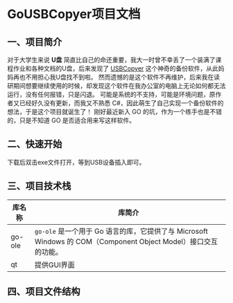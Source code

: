 # GoUSBCopyer项目文档

## 一、项目简介

对于大学生来说 **U盘** 简直比自己的命还重要，我大一时曾不幸丢了一个装满了课程作业和各种文档的U盘，后来发现了 [USBCopyer](https://github.com/kenvix/USBCopyer) 这个神奇的备份软件，从此妈妈再也不用担心我U盘找不到啦。 然而遗憾的是这个软件不再维护，后来我在读研期间想要继续使用的时候，却发现这个软件在我办公室的电脑上无论如何都无法运行，没有任何报错，只是闪退。 可能是系统的不支持，可能是环境问题，原作者又已经好久没有更新，而我又不熟悉 C#，因此萌生了自己实现一个备份软件的想法，于是这个项目就诞生了！ 刚好最近新入 GO 的坑，作为一个练手也是不错的，只是不知道 GO 是否适合用来写这样软件。

## 二、快速开始

下载后双击exe文件打开，等到USB设备插入即可。

## 三、项目技术栈

| 库名称 | 库简介                                                       |
| ------ | ------------------------------------------------------------ |
| go-ole | `go-ole` 是一个用于 Go 语言的库，它提供了与 Microsoft Windows 的 COM（Component Object Model）接口交互的功能。 |
| qt     | 提供GUI界面                                                  |

## 四、项目文件结构

